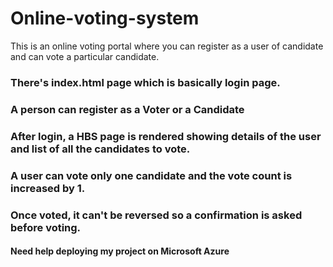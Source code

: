 # Online-voting-system
This is an online voting portal where you can register as a user of candidate and can vote a particular candidate.

### There's index.html page which is basically login page.
### A person can register as a Voter or a Candidate
### After login, a HBS page is rendered showing details of the user and list of all the candidates to vote.
### A user can vote only one candidate and the vote count is increased by 1.
### Once voted, it can't be reversed so a confirmation is asked before voting.
#### Need help deploying my project on Microsoft Azure 

